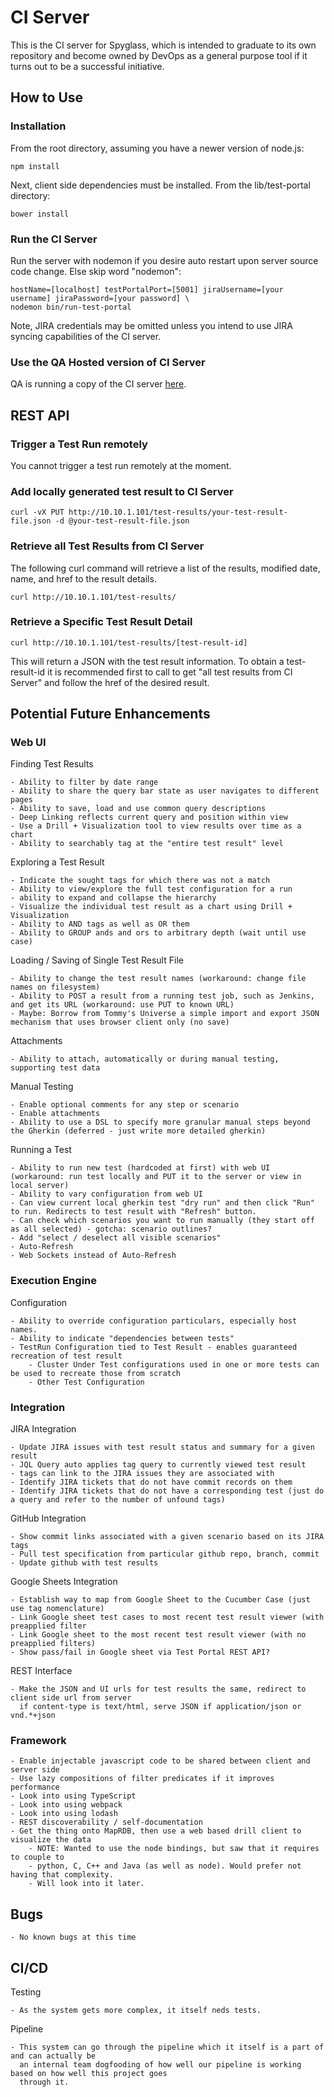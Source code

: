 # CI Server

This is the CI server for Spyglass, which is intended to graduate to its own repository
and become owned by DevOps as a general purpose tool if it turns out to be a successful initiative.

## How to Use

### Installation

From the root directory, assuming you have a newer version of node.js:

    npm install
    
Next, client side dependencies must be installed. From the lib/test-portal directory:

    bower install
    
### Run the CI Server

Run the server with nodemon if you desire auto restart upon server source code change. Else skip word "nodemon":

    hostName=[localhost] testPortalPort=[5001] jiraUsername=[your username] jiraPassword=[your password] \
    nodemon bin/run-test-portal
 
Note, JIRA credentials may be omitted unless you intend to use JIRA syncing capabilities of the CI server.

### Use the QA Hosted version of CI Server

QA is running a copy of the CI server [here](http://10.10.1.101/).

## REST API

### Trigger a Test Run remotely

You cannot trigger a test run remotely at the moment.
 
### Add locally generated test result to CI Server

    curl -vX PUT http://10.10.1.101/test-results/your-test-result-file.json -d @your-test-result-file.json
    
### Retrieve all Test Results from CI Server

The following curl command will retrieve a list of the results, modified date, name, and href to the result details.

    curl http://10.10.1.101/test-results/

### Retrieve a Specific Test Result Detail

    curl http://10.10.1.101/test-results/[test-result-id]
    
This will return a JSON with the test result information. To obtain a test-result-id it is recommended first to call
to get "all test results from CI Server" and follow the href of the desired result.

## Potential Future Enhancements

### Web UI

Finding Test Results

    - Ability to filter by date range
    - Ability to share the query bar state as user navigates to different pages
    - Ability to save, load and use common query descriptions
    - Deep Linking reflects current query and position within view
    - Use a Drill + Visualization tool to view results over time as a chart
    - Ability to searchably tag at the "entire test result" level

Exploring a Test Result

    - Indicate the sought tags for which there was not a match
    - Ability to view/explore the full test configuration for a run
    - ability to expand and collapse the hierarchy
    - Visualize the individual test result as a chart using Drill + Visualization 
    - Ability to AND tags as well as OR them
    - Ability to GROUP ands and ors to arbitrary depth (wait until use case)

Loading / Saving of Single Test Result File 

    - Ability to change the test result names (workaround: change file names on filesystem)
    - Ability to POST a result from a running test job, such as Jenkins, and get its URL (workaround: use PUT to known URL)
    - Maybe: Borrow from Tommy's Universe a simple import and export JSON mechanism that uses browser client only (no save)

Attachments

    - Ability to attach, automatically or during manual testing, supporting test data

Manual Testing

    - Enable optional comments for any step or scenario
    - Enable attachments
    - Ability to use a DSL to specify more granular manual steps beyond the Gherkin (deferred - just write more detailed gherkin)

Running a Test
    
    - Ability to run new test (hardcoded at first) with web UI (workaround: run test locally and PUT it to the server or view in local server)
    - Ability to vary configuration from web UI
    - Can view current local gherkin test "dry run" and then click "Run" to run. Redirects to test result with "Refresh" button.
    - Can check which scenarios you want to run manually (they start off as all selected) - gotcha: scenario outlines?
    - Add "select / deselect all visible scenarios"
    - Auto-Refresh
    - Web Sockets instead of Auto-Refresh
    
### Execution Engine

Configuration

    - Ability to override configuration particulars, especially host names.
    - Ability to indicate "dependencies between tests"
    - TestRun Configuration tied to Test Result - enables guaranteed recreation of test result
        - Cluster Under Test configurations used in one or more tests can be used to recreate those from scratch
        - Other Test Configuration

### Integration

JIRA Integration

    - Update JIRA issues with test result status and summary for a given result
    - JQL Query auto applies tag query to currently viewed test result
    - tags can link to the JIRA issues they are associated with
    - Identify JIRA tickets that do not have commit records on them
    - Identify JIRA tickets that do not have a corresponding test (just do a query and refer to the number of unfound tags)
    
GitHub Integration

    - Show commit links associated with a given scenario based on its JIRA tags
    - Pull test specification from particular github repo, branch, commit
    - Update github with test results

Google Sheets Integration

    - Establish way to map from Google Sheet to the Cucumber Case (just use tag nomenclature)
    - Link Google sheet test cases to most recent test result viewer (with preapplied filter
    - Link Google sheet to the most recent test result viewer (with no preapplied filters)
    - Show pass/fail in Google sheet via Test Portal REST API?
    
REST Interface

    - Make the JSON and UI urls for test results the same, redirect to client side url from server
      if content-type is text/html, serve JSON if application/json or vnd.*+json
    
### Framework
    
    - Enable injectable javascript code to be shared between client and server side
    - Use lazy compositions of filter predicates if it improves performance
    - Look into using TypeScript
    - Look into using webpack
    - Look into using lodash
    - REST discoverability / self-documentation
    - Get the thing onto MapRDB, then use a web based drill client to visualize the data
        - NOTE: Wanted to use the node bindings, but saw that it requires to couple to
        - python, C, C++ and Java (as well as node). Would prefer not having that complexity.
        - Will look into it later.
    
## Bugs

    - No known bugs at this time
    
## CI/CD
    
Testing

    - As the system gets more complex, it itself neds tests. 
    
Pipeline

    - This system can go through the pipeline which it itself is a part of and can actually be 
      an internal team dogfooding of how well our pipeline is working based on how well this project goes
      through it.